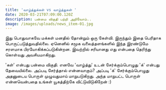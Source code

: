 ```yaml
---
title: 'வாழ்த்துக்கள் vs வாழ்த்துகள் '
date: 2020-03-21T07:09:00.120Z
description: பன்மை விகுதி பற்றி அறிவோம்..
image: /images/uploads/news_item-01.jpg
---
```

இது பொதுவாகவே மக்கள் மனதில் தோன்றும் ஒரு கேள்வி. இருந்தும் இதை பெரிதாக பொருட்படுத்துவதில்லை. ஏனெனில் சமூக வலைத்தளங்களில் இந்த இரண்டுமே சரளமாக பிரயோகிக்கப்படுகின்றன. இவற்றில் சரியானது எது என்பதை தெரிந்து கொள்வது அவசியமாகிறது. 

'கள்' என்பது பன்மை விகுதி. எனவே 'வாழ்த்து' உடன் சேர்க்கும்பொழுது 'க்' என்பது தேவையில்லை.
அப்படி சேர்த்தால் என்னவாகும்?
அப்படி 'க்' சேர்க்கும்பொழுது அதனுடைய பொருள் முழுவதுமாய் மாறுபடுகிறது. அந்த மாறுபட்ட பொருள் என்னவென்பதை உங்கள் யூகத்திற்கே விட்டுவிடுகிறேன் :)